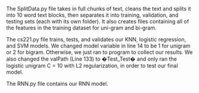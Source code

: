 The SplitData.py file takes in full chunks of text, cleans the text and splits it into 10 
word text blocks, then separates it into training, validation, and testing sets (each with
its own folder). It also creates files containing all of the features in the training 
dataset for uni-gram and bi-gram.

The cs221.py file trains, tests, and validates our KNN, logistic regression, and SVM
models. We changed model variable in line 14 to be 1 for unigram or 2 for bigram.
Otherwise, we just ran to program to collect our results. We also changed the valPath
(Line 133) to �Test_Test� and only ran the logistic unigram C = 10 with L2 regularization,
in order to test our final model.

The RNN.py file contains our RNN model.